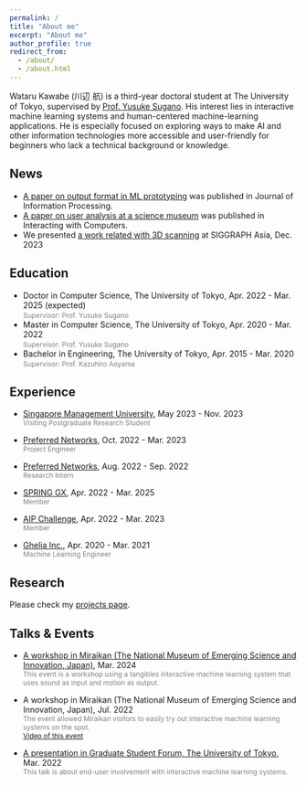 ```yaml
---
permalink: /
title: "About me"
excerpt: "About me"
author_profile: true
redirect_from: 
  - /about/
  - /about.html
---
```


Wataru Kawabe (川辺 航) is a third-year doctoral student at The University of Tokyo, supervised by [Prof. Yusuke Sugano](https://www.yusuke-sugano.info/). His interest lies in interactive machine learning systems and human-centered machine-learning applications. He is especially focused on exploring ways to make AI and other information technologies more accessible and user-friendly for beginners who lack a technical background or knowledge.

News
------
* [A paper on output format in ML prototyping](https://doi.org/10.2197/ipsjjip.32.358) was published in Journal of Information Processing.
* [A paper on user analysis at a science museum](https://doi.org/10.1093/iwc/iwae007) was published in Interacting with Computers.
* We presented [a work related with 3D scanning](https://dl.acm.org/doi/10.1145/3610543.3626170) at SIGGRAPH Asia, Dec. 2023
<!-- * Held [a workshop in Miraikan](https://www.miraikan.jst.go.jp/events/202207302596.html), Jul. 2022 -->

Education
------
* Doctor in Computer Science, The University of Tokyo, Apr. 2022 - Mar. 2025 (expected)
  <br><span style="font-size: 85%; color: grey;">Supervisor: Prof. Yusuke Sugano</span>
* Master in Computer Science, The University of Tokyo, Apr. 2020 - Mar. 2022
  <br><span style="font-size: 85%; color: grey;">Supervisor: Prof. Yusuke Sugano</span>
  <!-- * <span style="font-size: 85%; color: grey;">Thesis: *Interactive Image Recognition for Non-Expert Users based on Image-to-Text Translation*</span> -->
* Bachelor in Engineering, The University of Tokyo, Apr. 2015 - Mar. 2020
  <br><span style="font-size: 85%; color: grey;">Supervisor: Prof. Kazuhiro Aoyama</span>
  <!-- * <span style="font-size: 85%; color: grey;">Thesis: *A Process to Extract the Object Processing on Assembly Surface Plates in a Shipyard*</span> -->


Experience
------
* [Singapore Management University](https://www.smu.edu.sg/), May 2023 - Nov. 2023
  <br><span style="font-size: 85%; color: grey;">Visiting Postgraduate Research Student</span>

* [Preferred Networks](https://www.preferred.jp/), Oct. 2022 - Mar. 2023 
  <br><span style="font-size: 85%; color: grey;">Project Engineer</span>

* [Preferred Networks](https://www.preferred.jp/), Aug. 2022 - Sep. 2022
  <br><span style="font-size: 85%; color: grey;">Research Intern</span>
  
* [SPRING GX](https://spring-gx.adm.s.u-tokyo.ac.jp/), Apr. 2022 - Mar. 2025
  <br><span style="font-size: 85%; color: grey;">Member</span>

* [AIP Challenge](https://www.jst.go.jp/kisoken/aip/program/wakate/challenge/list2022.html), Apr. 2022 - Mar. 2023
  <br><span style="font-size: 85%; color: grey;">Member</span>

* [Ghelia Inc.](https://ghelia.com/), Apr. 2020 - Mar. 2021
  <br><span style="font-size: 85%; color: grey;">Machine Learning Engineer</span>


Research
------
  Please check my [projects page](https://wkawabe.github.io/projects/).

Talks & Events
------
* [A workshop in Miraikan (The National Museum of Emerging Science and Innovation, Japan)](https://www.miraikan.jst.go.jp/research/facilities/tours/#t3), Mar. 2024
  <br><span style="font-size: 85%; color: grey;">This event is a workshop using a tangibles interactive machine learning system that uses sound as input and motion as output.</span>

* A workshop in Miraikan (The National Museum of Emerging Science and Innovation, Japan), Jul. 2022
  <br><span style="font-size: 85%; color: grey;">The event allowed Miraikan visitors to easily try out interactive machine learning systems on the spot.</span>
  <br><span style="font-size: 85%; color: grey;">[Video of this event](https://youtu.be/MX2XYA0LKa8?si=7hV9LGVfgSrCGMcz)</span>

* [A presentation in Graduate Student Forum, The University of Tokyo](https://tcjs.u-tokyo.ac.jp/ja/archives/3170), Mar. 2022
  <br><span style="font-size: 85%; color: grey;">This talk is about end-user involvement with interactive machine learning systems.</span>